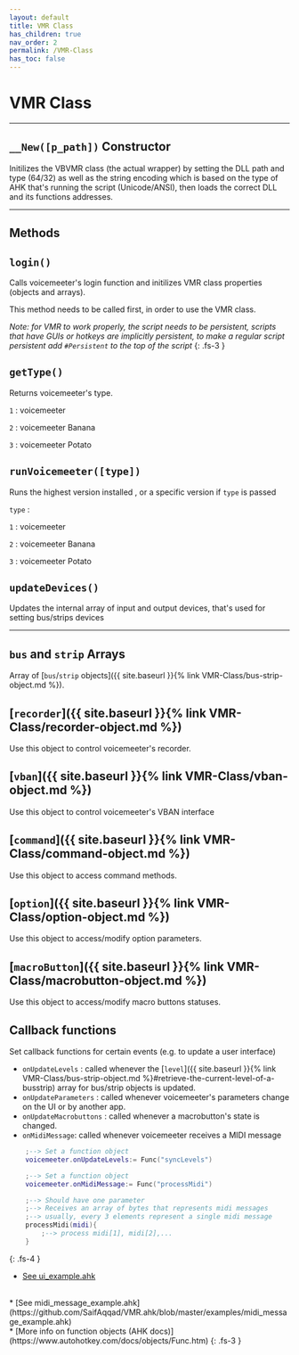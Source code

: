 ```yaml
---
layout: default
title: VMR Class
has_children: true
nav_order: 2
permalink: /VMR-Class 
has_toc: false
---
```


# VMR Class

---

## `__New([p_path])` Constructor
Initilizes the VBVMR class (the actual wrapper) by setting the DLL path and type (64/32) as well as the string encoding which is based on the type of AHK that's running the script (Unicode/ANSI), then loads the correct DLL and its functions addresses.


---

## Methods

## `login()`
Calls voicemeeter's login function and initilizes VMR class properties (objects and arrays).

This method needs to be called first, in order to use the VMR class.

*Note: for VMR to work properly, the script needs to be persistent, scripts that have GUIs or hotkeys are implicitly persistent, to make a regular script persistent add `#Persistent` to the top of the script*
{: .fs-3 }
## `getType()`
Returns voicemeeter's type.

`1` : voicemeeter

`2` : voicemeeter Banana

`3` : voicemeeter Potato
## `runVoicemeeter([type])`
Runs the highest version installed , or a specific version if `type` is passed

`type` : 

`1` : voicemeeter

`2` : voicemeeter Banana

`3` : voicemeeter Potato
## `updateDevices()`
Updates the internal array of input and output devices, that's used for setting bus/strips devices
 
---

## `bus` and `strip` Arrays
Array of [`bus`/`strip` objects]({{ site.baseurl }}{% link VMR-Class/bus-strip-object.md %}).

## [`recorder`]({{ site.baseurl }}{% link VMR-Class/recorder-object.md %})
Use this object to control voicemeeter's recorder.

## [`vban`]({{ site.baseurl }}{% link VMR-Class/vban-object.md %})
Use this object to control voicemeeter's VBAN interface

## [`command`]({{ site.baseurl }}{% link VMR-Class/command-object.md %})
Use this object to access command methods.

## [`option`]({{ site.baseurl }}{% link VMR-Class/option-object.md %})
Use this object to access/modify option parameters.

## [`macroButton`]({{ site.baseurl }}{% link VMR-Class/macrobutton-object.md %})
Use this object to access/modify macro buttons statuses.

## Callback functions
Set callback functions for certain events (e.g. to update a user interface)

* `onUpdateLevels` : called whenever the [`level`]({{ site.baseurl }}{% link VMR-Class/bus-strip-object.md %}#retrieve-the-current-level-of-a-busstrip) array for bus/strip objects is updated.
* `onUpdateParameters` : called whenever voicemeeter's parameters change on the UI or by another app.
* `onUpdateMacrobuttons` : called whenever a macrobutton's state is changed.
* `onMidiMessage`: called whenever voicemeeter receives a MIDI message
    
```lua
    ;--> Set a function object
    voicemeeter.onUpdateLevels:= Func("syncLevels")
```

```lua
    ;--> Set a function object
    voicemeeter.onMidiMessage:= Func("processMidi")

    ;--> Should have one parameter
    ;--> Receives an array of bytes that represents midi messages 
    ;--> usually, every 3 elements represent a single midi message
    processMidi(midi){
        ;--> process midi[1], midi[2],...
    }
```
{: .fs-4 }
* [See ui_example.ahk](https://github.com/SaifAqqad/VMR.ahk/blob/master/examples/ui_example.ahk)
<br>
* [See midi_message_example.ahk](https://github.com/SaifAqqad/VMR.ahk/blob/master/examples/midi_message_example.ahk)
<br>
* [More info on function objects (AHK docs)](https://www.autohotkey.com/docs/objects/Func.htm)
{: .fs-3 }

